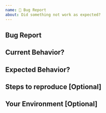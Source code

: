 ```yaml
---
name: 🐛 Bug Report
about: Did something not work as expected?
---
```


<!--
BUGS: Please use this template.

如果你有任何使用问题或 BUG 都可以提 issues，但请使用这个模板提交你的 issues.
-->

<!---
Thanks for filing an issue 😄 ! Before you submit, please read the following:

Search open/closed issues before submitting since someone might have asked the same thing before!

感谢您提交问题 😄! 在提交之前，请阅读以下内容：

在提交之前搜索打开/关闭的问题，因为之前可能有人问过同样的问题！
-->

## Bug Report

<!---
Provide a general summary of the issue here

在这里提供问题的描述，最好能够简洁明了的
-->

## Current Behavior?

<!---
Tell us what happens instead of the expected behavior

告诉我们当前实际的情况是什么
-->

<!---
If you are seeing an error, please include the full error message and stack trace

如果你看到了程序错误，请包含完整的错误消息和堆栈跟踪
-->

## Expected Behavior?

<!---
Tell us what should happen

告诉我们应该发生什么
-->

## Steps to reproduce [Optional]

<!---
If you understand why，I hope you can provide the steps of recurrence

可选，但是如果你明白是这么操作导致的，希望你能提供复现的步骤
-->

## Your Environment [Optional]

<!---
Providing Your Environment helps us come up with a solution that is most useful in the real world

可选 提交这个对于我们修复这个 bug 帮助非常大，非常有利于我们解决这个问题。
--->

<!---
Include as many relevant details as possible about the environment you experienced the bug in

发生bug的环境是什么，尽可能详细的描述，比如浏览器版本，操作系统什么的。
-->
